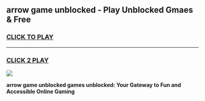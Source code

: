 
## arrow game unblocked - Play Unblocked Gmaes & Free
<h3>
<a href="https://news.freeplayer.one?title=arrow_game_unblocked&ref=23F">CLICK TO PLAY</a></h3>
<hr>

<h3>
<a href="https://news.freeplayer.one?title=arrow_game_unblocked&ref=23F">CLICK 2 PLAY</a>
  
</h3>

<a href="https://news.freeplayer.one?title=arrow_game_unblocked&ref=23F/"><img src="https://clearcache.store/games.png"></a>


**arrow game unblocked games unblocked: Your Gateway to Fun and Accessible Online Gaming**
